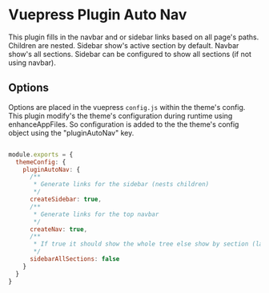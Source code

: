 # Vuepress Plugin Auto Nav

This plugin fills in the navbar and or sidebar links based on all page's paths. Children are nested. Sidebar show's active section by default. Navbar show's all sections. Sidebar can be configured to show all sections (if not using navbar).

## Options

Options are placed in the vuepress `config.js` within the theme's config. This plugin modify's the theme's configuration during runtime using enhanceAppFiles. So configuration is added to the the theme's config object using the "pluginAutoNav" key.

``` js

module.exports = {
  themeConfig: {
    pluginAutoNav: {
      /**
       * Generate links for the sidebar (nests children)
       */
      createSidebar: true,
      /**
       * Generate links for the top navbar
       */
      createNav: true,
      /**
       * If true it should show the whole tree else show by section (landing page)
       */
      sidebarAllSections: false
    }
  }
}

```